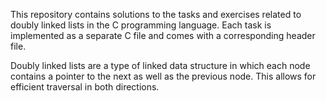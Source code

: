 This repository contains solutions to the tasks and exercises related to doubly linked lists in the C programming language. Each task is implemented as a separate C file and comes with a corresponding header file.

Doubly linked lists are a type of linked data structure in which each node contains a pointer to the next as well as the previous node. This allows for efficient traversal in both directions.


